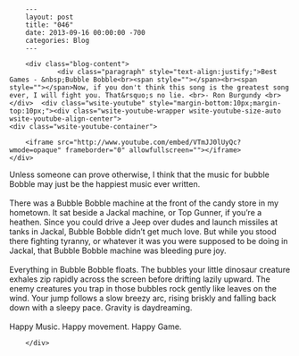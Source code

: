 
        ---
        layout: post
        title: "046"
        date: 2013-09-16 00:00:00 -700
        categories: Blog
        ---

        <div class="blog-content">
				<div class="paragraph" style="text-align:justify;">Best Games - &nbsp;Bubble Bobble<br><span style=""></span><br><span style=""></span>Now, if you don't think this song is the greatest song ever, I will fight you. That&rsquo;s no lie. <br>- Ron Burgundy <br></div>  <div class="wsite-youtube" style="margin-bottom:10px;margin-top:10px;"><div class="wsite-youtube-wrapper wsite-youtube-size-auto wsite-youtube-align-center"> 	<div class="wsite-youtube-container">                  		<iframe src="http://www.youtube.com/embed/VTmJJ0lUyQc?wmode=opaque" frameborder="0" allowfullscreen=""></iframe> 	</div> </div></div>  <div class="paragraph" style="text-align:left;">Unless someone can prove otherwise, I think that the music for bubble Bobble may just be the happiest music ever written.&nbsp;<br><br>There was a Bubble Bobble machine at the front of the candy store in my hometown. It sat beside a Jackal machine, or Top Gunner, if you&rsquo;re a heathen. Since you could drive a Jeep over dudes and launch missiles at tanks in Jackal, Bubble Bobble didn&rsquo;t get much love. But while you stood there fighting tyranny, or whatever it was you were supposed to be doing in Jackal, that Bubble Bobble machine was bleeding pure joy.&nbsp;<br><br>Everything in Bubble Bobble floats. The bubbles your little dinosaur creature exhales zip rapidly across the screen before drifting lazily upward. The enemy creatures you trap in those bubbles rock gently like leaves on the wind. Your jump follows a slow breezy arc, rising briskly and falling back down with a sleepy pace. Gravity is daydreaming.<br><br>Happy Music. Happy movement. Happy Game.<br></div>

		</div>
        